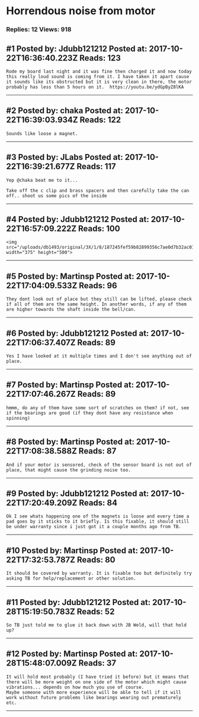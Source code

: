 # Horrendous noise from motor

### Replies: 12 Views: 918

## \#1 Posted by: Jdubb121212 Posted at: 2017-10-22T16:36:40.223Z Reads: 123

```
Rode my board last night and it was fine then charged it and now today this really loud sound is coming from it. I have taken it apart cause it sounds like its obstructed but it is very clean in there, the motor probably has less than 5 hours on it.  https://youtu.be/ydGpByZ8lKA
```

---
## \#2 Posted by: chaka Posted at: 2017-10-22T16:39:03.934Z Reads: 122

```
Sounds like loose a magnet.
```

---
## \#3 Posted by: JLabs Posted at: 2017-10-22T16:39:21.677Z Reads: 117

```
Yep @chaka beat me to it...

Take off the c clip and brass spacers and then carefully take the can off.. shoot us some pics of the inside
```

---
## \#4 Posted by: Jdubb121212 Posted at: 2017-10-22T16:57:09.222Z Reads: 100

```
<img src="/uploads/db1493/original/3X/1/8/187245fef59b82899356c7ae0d7b32ac0116162a.jpeg" width="375" height="500">
```

---
## \#5 Posted by: Martinsp Posted at: 2017-10-22T17:04:09.533Z Reads: 96

```
They dont look out of place but they still can be lifted, please check if all of them are the same height. In another words, if any of them are higher towards the shaft inside the bell/can.
```

---
## \#6 Posted by: Jdubb121212 Posted at: 2017-10-22T17:06:37.407Z Reads: 89

```
Yes I have looked at it multiple times and I don't see anything out of place.
```

---
## \#7 Posted by: Martinsp Posted at: 2017-10-22T17:07:46.267Z Reads: 89

```
hmmm, do any of them have some sort of scratches on them? if not, see if the bearings are good (if they dont have any resistance when spinning)
```

---
## \#8 Posted by: Martinsp Posted at: 2017-10-22T17:08:38.588Z Reads: 87

```
And if your motor is sensored, check of the sensor board is not out of place, that might cause the grinding noise too.
```

---
## \#9 Posted by: Jdubb121212 Posted at: 2017-10-22T17:20:49.209Z Reads: 84

```
Ok I see whats happening one of the magnets is loose and every time a pad goes by it sticks to it briefly. Is this fixable, it should still be under warranty since i just got it a couple months ago from TB.
```

---
## \#10 Posted by: Martinsp Posted at: 2017-10-22T17:32:53.787Z Reads: 80

```
It should be covered by warranty. It is fixable too but definitely try asking TB for help/replacement or other solution.
```

---
## \#11 Posted by: Jdubb121212 Posted at: 2017-10-28T15:19:50.783Z Reads: 52

```
So TB just told me to glue it back down with JB Weld, will that hold up?
```

---
## \#12 Posted by: Martinsp Posted at: 2017-10-28T15:48:07.009Z Reads: 37

```
It will hold most probably (I have tried it before) but it means that there will be more weight on one side of the motor which might cause vibrations... depends on how much you use of course.
Maybe someone with more experience will be able to tell if it will work without future problems like bearings wearing out prematurely etc.
```

---
